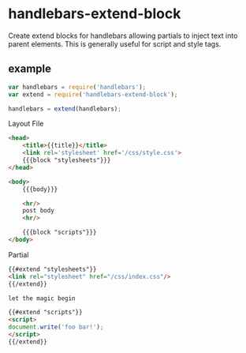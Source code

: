 # handlebars-extend-block

Create extend blocks for handlebars allowing partials to inject text into parent elements. This is generally useful for script and style tags.

## example

```js
var handlebars = require('handlebars');
var extend = require('handlebars-extend-block');

handlebars = extend(handlebars);
```

Layout File
```html
<head>
    <title>{{title}}</title>
    <link rel='stylesheet' href='/css/style.css'>
    {{{block "stylesheets"}}}
</head>

<body>
    {{{body}}}

    <hr/>
    post body
    <hr/>

    {{{block "scripts"}}}
</body>
```

Partial
```html
{{#extend "stylesheets"}}
<link rel="stylesheet" href="/css/index.css"/>
{{/extend}}

let the magic begin

{{#extend "scripts"}}
<script>
document.write('foo bar!');
</script>
{{/extend}}
```
